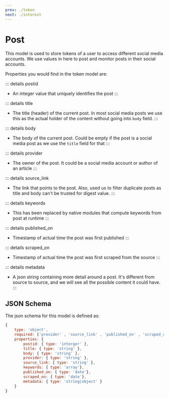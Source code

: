 ```yaml
---
prev: ./token
next: ./interest
---
```

# Post
This model is used to store tokens of a user to access different social media accounts. We use values in here to post and monitor posts in their social accounts.

Properties you would find in the token model are:

::: details postid
- An integer value that uniquely identifies the post
:::

::: details title
- The title (header) of the current post. In most social media posts we use this as the actual holder of the content without going into `body` field.
:::

::: details body
- The body of the current post. Could be empty if the post is a social media post as we use the `title` field for that
:::

::: details provider <Badge text="required" type="warning" />
- The owner of the post. It could be a social media account or author of an article
:::

::: details source_link <Badge text="required" type="warning" />
- The link that points to the post. Also, used us to filter duplicate posts as title and body can't be trusted for digest value.
:::

::: details keywords <Badge text="unused" type="error" />
- This has been replaced by native modules that compute keywords from post at runtime
:::

::: details published_on <Badge text="required" type="warning" />
- Timestamp of actual time the post was first published
:::

::: details scraped_on <Badge text="required" type="warning" />
- Timestamp of actual time the post was first scraped from the source
:::

::: details metadata 
- A json string containing more detail around a post. It's different from source to source, and we will see all the possible content it could have.
:::

## JSON Schema
The json schema for this model is defined as:
```js
{
    type: 'object',
    required: ['provider' , 'source_link' , 'published_on' , 'scraped_on'],
    properties: {
        postid: { type: 'interger' },
        title: { type: 'string' },
        body: { type: 'string' },
        provider: { type: 'string' },
        source_link: { type: 'string' }, 
        keywords: { type: 'array'},
        published_on: { type: 'date'},
        scraped_on: { type: 'date'},
        metadata: { type: 'string|object' }
    }
}
```
